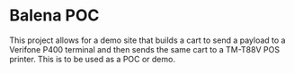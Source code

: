 # Balena POC

This project allows for a demo site that builds a cart to send a payload to a Verifone P400 terminal and then sends the same cart to a TM-T88V POS printer. This is to be used as a POC or demo.

